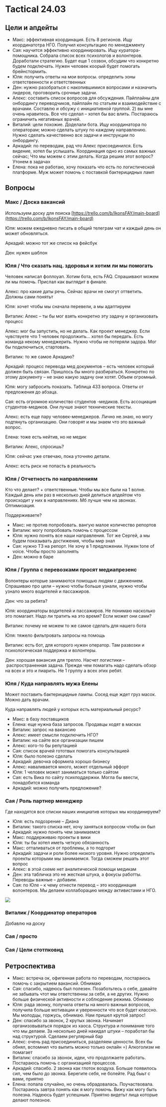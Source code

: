 # Tactical 24.03

## Цели и апдейты

* Макс: эффективная координация. Есть 8 регионов. Ищу координатотра НГО. Получил консультацию по менеджменту
* Сая: научится эффективно координировать. Ищу куратора-помощника. Собрала список всех психологов и волонтеров. Доработали стратегию. Будет еще 1 созвон, обсудим что конкретно будем подключать. Нужен человек коорый будет помогать брейнстормить.
* Юля: получить ответы на мои вопросы. определить зоны ответственности и ответственных
* Ден: нужно разобраться с накопившимися вопросами и назначить лидеров, проговорить срочные задачи.
* Алекс: составить список вопросов для обсуждения. Пайплайны для онбордингу переводчиков, пайплайн по статьям и взаимодействие с врачами. Составлю и обсужу с инициативной группой. 2\) вы мне очень нравитесь. Все что сделал – хотел бы вас влить. Постараюсь ограничить негативных врачей.
* Виталий: цели похожие. Доделали бота. Ищу координатора по операторам; можно сделать штуку по каждому направлению. Нужно сделать качественно все задачи и инструкции по онбордингу.
* Аркадий: по переводам, рад что Алекс присоединился. Есть видение, хотел бы услышать. Координация одно из самых важных сейчас; Что мы можем с этим делать. Когда решим этот вопрос? Утонем в задачах
* Елена: пока не работаю, хочу показать что есть по логистической платформе. Муж может помочь с поставкой бактерицидных ламп

## Вопросы

### Макс / Доска вакансий

Используем доску для поиска [https://trello.com/b/IkonsFAY/main-board](https://trello.com/b/IkonsFAY/main-board)

Юля: можем ежедневно писать в общий телеграм чат и каждый день он может обновляться.

Аркадий: можно тот же список на фейсбук

Ден: нужен шаблон

### Юля / Что сказать нац. здоровья и хотим ли мы помогать

Человек написал фоллоуап. Хотим бота, есть FAQ. Спрашивают можем ли мы помочь. Прислал как выглядит в финале.

Алекс: про какие даты речь. Сейчас врачи не смогут оттветить. Должны сами понятьт

Юля: хочет чтобы мы сначала перевели, а мы адаптируем

Виталик: Алекс – ты бы мог взять конкретно эту задачу и организовать процесс

Алекс: мог бы запустить, но не делать. Как проект менеджер. Если чувствуете что 1 человек продолжить... хотел бы передать. Есть команда некому менеджерить. Нужно чтобы не потеряли задора. Мог бы подключиться, стартовать.

Виталик: то же самое Аркадию?

Аркадий: процесс перевода мед документов – есть человек который должен быть связан. Пришлось бы много разбираться. Конкретно по этому документу – не знаю какую задачу они хотят. Объем огромный.

Юля: могу забросить показать. Таблица 433 вопроса. Ответы от предложения до абзаца.

Сая: есть огромное количество студентов -медиков. Есть ассоциация студентов-медиков. Они лучше знают технические тексты.

Алекс: есть еще пару человек-менеджеров. Лично не.знаю, но могу подтянуть организацию. Они говорят и мы знаем что это важный вопрос. 

Елена: тоже есть нейтив, но не медик

Виталик: Алекс, спросишь?

Юля: сейчас уже отвечаю, пока уточняю детали.

Алекс: есть риск не попасть в реальность

### Юля / Отчетность по направлениям

Кто что делает? + ответственные. Чтобы мы все были на 1 волне. Каждый день или раз в несколько дней делиться апдейтом что происходит у них в направлениях. Мб лучше чем на звонках. Оптимизация.

Поддерживаете?

* Макс: не против попробовать. вангую малое количество репортов
* Виталик: могу попробовать помочь с процессом
* Юля: нужно понять все наши направления. Тот же Сергей, а мы будем показывать достижения, чтобы мир знал
* Сая: нужно ТЗ на репорт. Не хочу в 1 предложении. Нужен tone of voice. Чтобы просто заполнять
* Ден: можно в баре

### Юля / Группа с перевозками просят медиапрезенс

Волонтеры которые занимаются помощью людям с движением. Спрашиваю про цели – нужно чтобы больше узнали, нужно чтобы узнало много водителей и пассажиров. 

Ден: что за ребята?

Юля: координаторы водителей и пассажиров. Не понимаю насколько это помагает. Надо ли тратить на это время? Если может они сами?

Виталик: почему не можем то же самое сделать для нашего бота

Юля: тяжело фильтровать запросы на помощь

Виталик: есть бот, для которого нужен оператор. Там развозки и психологическая поддержка и волонтеры. 

Ден: хорошая вакансия для трелло. Насчет логистики – распространенная задача. Прежде чем помагать надо сделать обзор на всех и это и пиарить. Не 1 группу а всех этих ребят.

### Юля / Куда направлять мужа Елены

Может поставить бактерицидные лампы. Сосед еще ждет груз масок. Можно дать врачам.

Куда направлять людей у которых есть материальный ресурс?

* Макс: в базу поставщиков
* Елена: еще нужна база запросов. Продавцы ходят в масках
* Виталик: запрос на вакансию
* Алекс: имеет смысли подключить НГО?
* Виталик: на сайте все организации пишем
* Алекс: кого-то бы  репутацией
* Сая: список врачей гототвых помогать консультацией
* Юля: было полезно сделать 
* Аркадий: девочка оформила хорошо бизнесу
* Алекс: наваливается много, может отдельный эффорт
* Юля: 1 человек может заниматься только сайтом
* Сая: есть Вика по сайту психподдержки. Могла бы ввести, понадобится команда
* Аркадий: можно получить предложение?

### Сая / Роль партнер менеджер

Где находятся все списки наших инициатив которых мы координируем?

* Юля: есть подозрение – Диана
* Виталик: такого списка нет, хочу заняться вопросом чтобы он был
* Аркадий: нужно понять чем занимаемся 
* Макс: поддерживаю проекты в вики
* Юля: ты бы хотел иметь четкую обязанность
* Макс: отталиваться от проблемы, а то подгорит
* Аркадий: задачи и роли более низкого уровня. Нужно определить проекты которыми мы занимаемся. Тогда сможем решать этот вопрос
* Алекс: в этой схеме нет аналитической помощи медикам
* Ден: эта табличка это не жесткая штука, а фокусы работты. Переводы важные – добавим.
* Сая: по Юле – к чему отнести перевод – это координация волонтеров. Мы делаем коллаборацию между активистами и НГО.

![](../.gitbook/assets/image%20%281%29.png)

### Виталик / Координатор операторов

Добавлю на доску

### Сая / просто



### Сая / Цели стотпковид 



## Ретроспектива

* Макс: встреча ок, офигенная работа по переводам, постараюсь помочь с закрытием вакансий. Обнимаю
* Сая: спасибо, надеюсь был полезен. Позаботьтесь о себе, давайте не забывать чтот мы ответственны за себя, а не других. Нужно больше физической активности и соблюдение режима. Обнимаю
* Юля: рада звонку, получила ответы на много важных вопросов, получила больше мотивации и уверенности что все будет классно. Мы молодцы, горжусь, обнимаю. Нам пришел крутой запрос!
* Ден: спасибо за звонок, 2 крутых звонка. Начинает организовываться порядок из хаоса. Структура и понимание того что мы делаем. За несколько дней накидал штуки – поработал бы над структурой. Сделаем регулярный бар
* Алекс: очень рад присоединиться, разделяем ценности. Всех бы обнял, вспомнил что выпить можно только онлайн =\) Алкоголизм не помагает
* Виталик: спасибо за звонок, идеи, что продолжаете работать. Постараюсь помочь с организацией процессов. 
* Аркадий: спасибо. 2 звонка как глоток воздуха. Больше появилось сил, чем было до звонка. Берегите себя, не болейте. Рад быьт с вами, приятно
* Елена: попала случайно, но очень обрадовалась. Поучаствовала. Постараюсь завтра понять как я могу помочь. Вижу как могу быть полезна. Надеюсь будет успешным. Приятно видетьт лица которые делают полезное.

